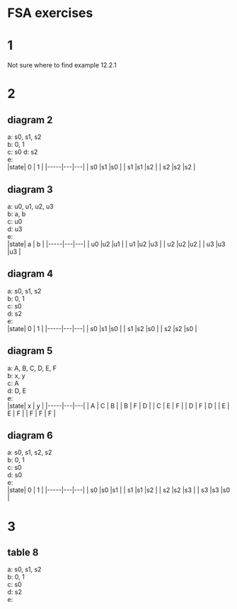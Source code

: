 # FSA exercises

# 1
Not sure where to find example 12.2.1

# 2
## diagram 2
a: s0, s1, s2<br>
b: 0, 1<br>
c: s0
d: s2<br>
e: <br>
|state| 0 | 1 |
|-----|---|---|
| s0  |s1 |s0 |
| s1  |s1 |s2 |
| s2  |s2 |s2 |

## diagram 3
a: u0, u1, u2, u3<br>
b: a, b<br>
c: u0<br>
d: u3<br>
e:<br>
|state| a | b |
|-----|---|---|
| u0  |u2 |u1 |
| u1  |u2 |u3 |
| u2  |u2 |u2 |
| u3  |u3 |u3 |

## diagram 4
a: s0, s1, s2<br>
b: 0, 1<br>
c: s0<br>
d: s2<br>
e:<br>
|state| 0 | 1 |
|-----|---|---|
| s0  |s1 |s0 |
| s1  |s2 |s0 |
| s2  |s2 |s0 |

## diagram 5
a: A, B, C, D, E, F<br>
b: x, y<br>
c: A<br>
d: D, E<br>
e:<br>
|state| x | y |
|-----|---|---|
| A   | C | B |
| B   | F | D |
| C   | E | F |
| D   | F | D |
| E   | E | F |
| F   | F | F |

## diagram 6
a: s0, s1, s2, s2<br>
b: 0, 1<br>
c: s0<br>
d: s0<br>
e:<br>
|state| 0 | 1 |
|-----|---|---|
| s0  |s0 |s1 |
| s1  |s1 |s2 |
| s2  |s2 |s3 |
| s3  |s3 |s0 |

# 3

## table 8
a: s0, s1, s2<br>
b: 0, 1<br>
c: s0<br>
d: s2<br>
e: 
